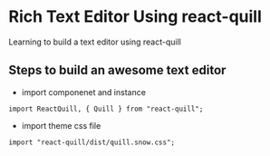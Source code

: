 # Rich Text Editor Using react-quill

Learning to build a text editor using react-quill

## Steps to build an awesome text editor

- import componenet and instance

```
import ReactQuill, { Quill } from "react-quill";
```

- import theme css file

```
import "react-quill/dist/quill.snow.css";
```
